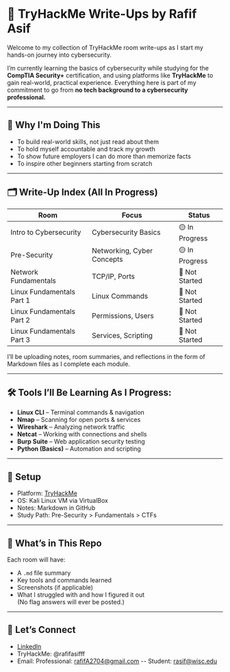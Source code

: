 # 🧠 TryHackMe Write-Ups by Rafif Asif

Welcome to my collection of TryHackMe room write-ups as I start my hands-on journey into cybersecurity.

I’m currently learning the basics of cybersecurity while studying for the **CompTIA Security+** certification, and using platforms like **TryHackMe** to gain real-world, practical experience. Everything here is part of my commitment to go from **no tech background to a cybersecurity professional.**

---

## 🚀 Why I'm Doing This

- To build real-world skills, not just read about them  
- To hold myself accountable and track my growth  
- To show future employers I can do more than memorize facts  
- To inspire other beginners starting from scratch

---

## 🗂️ Write-Up Index (All In Progress)

| Room | Focus | Status |
|------|-------|--------|
| Intro to Cybersecurity | Cybersecurity Basics | 🟡 In Progress |
| Pre-Security | Networking, Cyber Concepts | 🟡 In Progress |
| Network Fundamentals | TCP/IP, Ports | 🔲 Not Started |
| Linux Fundamentals Part 1 | Linux Commands | 🔲 Not Started |
| Linux Fundamentals Part 2 | Permissions, Users | 🔲 Not Started |
| Linux Fundamentals Part 3 | Services, Scripting | 🔲 Not Started |

I’ll be uploading notes, room summaries, and reflections in the form of Markdown files as I complete each module.

---

## 🛠️ Tools I’ll Be Learning As I Progress:

- **Linux CLI** – Terminal commands & navigation  
- **Nmap** – Scanning for open ports & services  
- **Wireshark** – Analyzing network traffic  
- **Netcat** – Working with connections and shells  
- **Burp Suite** – Web application security testing  
- **Python (Basics)** – Automation and scripting

---

## 🔧 Setup

- Platform: [TryHackMe](https://tryhackme.com/p/rafifasifff)  
- OS: Kali Linux VM via VirtualBox  
- Notes: Markdown in GitHub  
- Study Path: Pre-Security > Fundamentals > CTFs  

---

## 🧾 What’s in This Repo

Each room will have:
- A `.md` file summary
- Key tools and commands learned
- Screenshots (if applicable)
- What I struggled with and how I figured it out  
(No flag answers will ever be posted.)

---

## 🚀 Let’s Connect  

- [LinkedIn](www.linkedin.com/in/rafif-asif-7a4964261)   
- TryHackMe: @rafifasifff
- Email: Professional: rafifA2704@gmail.com -- Student: rasif@wisc.edu
